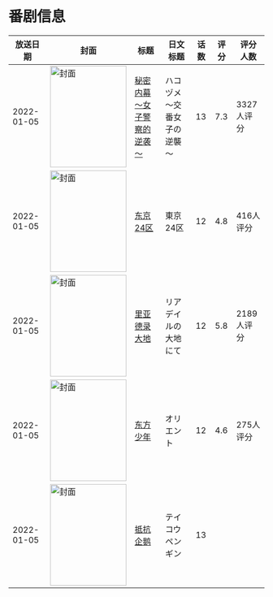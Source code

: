 # 番剧信息

|放送日期|封面|标题|日文标题|话数|评分|评分人数|
|---|---|---|---|---|---|---|
|2022-01-05|<img src="https://lain.bgm.tv/pic/cover/c/eb/9b/344422_46dJQ.jpg" alt="封面" style="width:150px;height:200px;object-fit:cover;">|[秘密内幕～女子警察的逆袭～](https://bangumi.tv/subject/344422)|ハコヅメ～交番女子の逆襲～|13|7.3|3327人评分|
|2022-01-05|<img src="https://lain.bgm.tv/pic/cover/c/0d/69/354176_T6DzO.jpg" alt="封面" style="width:150px;height:200px;object-fit:cover;">|[东京24区](https://bangumi.tv/subject/354176)|東京24区|12|4.8|416人评分|
|2022-01-05|<img src="https://lain.bgm.tv/pic/cover/c/d9/eb/329014_hHCMA.jpg" alt="封面" style="width:150px;height:200px;object-fit:cover;">|[里亚德录大地](https://bangumi.tv/subject/329014)|リアデイルの大地にて|12|5.8|2189人评分|
|2022-01-05|<img src="https://lain.bgm.tv/pic/cover/c/9c/71/323655_9ZQqi.jpg" alt="封面" style="width:150px;height:200px;object-fit:cover;">|[东方少年](https://bangumi.tv/subject/323655)|オリエント|12|4.6|275人评分|
|2022-01-05|<img src="https://lain.bgm.tv/pic/cover/c/78/b6/366451_9s5TN.jpg" alt="封面" style="width:150px;height:200px;object-fit:cover;">|[抵抗企鹅](https://bangumi.tv/subject/366451)|テイコウペンギン|13|||
